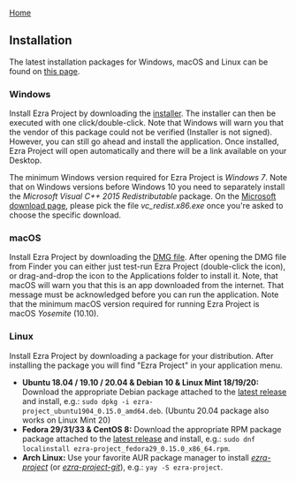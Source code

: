 <p id="navigation">
  <a href="https://ezra-project.net">Home</a>
</p>

## Installation
The latest installation packages for Windows, macOS and Linux can be found on [this page][latest].

### Windows
Install Ezra Project by downloading the <a href="{{ site.github.win_url }}">installer</a>. The installer can then be executed with one click/double-click. Note that Windows will warn you that the vendor of this package could not be verified (Installer is not signed). However, you can still go ahead and install the application. Once installed, Ezra Project will open automatically and there will be a link available on your Desktop.

The minimum Windows version required for Ezra Project is *Windows 7*. Note that on Windows versions before Windows 10 you need to separately install the *Microsoft Visual C++ 2015 Redistributable* package. On the <a href="https://www.microsoft.com/en-us/download/details.aspx?id=53840">Microsoft download page</a>, please pick the file *vc_redist.x86.exe* once you're asked to choose the specific download.

### macOS
Install Ezra Project by downloading the <a href="{{ site.github.mac_url }}">DMG file</a>. After opening the DMG file from Finder you can either just test-run Ezra Project (double-click the icon), or drag-and-drop the icon to the Applications folder to install it. Note, that macOS will warn you that this is an app downloaded from the internet. That message must be acknowledged before you can run the application. Note that the minimum macOS version required for running Ezra Project is macOS *Yosemite* (10.10).

### Linux
Install Ezra Project by downloading a package for your distribution. After installing the package you will find "Ezra Project" in your application menu.

* **Ubuntu 18.04 / 19.10 / 20.04 & Debian 10 & Linux Mint 18/19/20:** Download the appropriate Debian package attached to the [latest release][latest] and install, e.g.: `sudo dpkg -i ezra-project_ubuntu1904_0.15.0_amd64.deb`. (Ubuntu 20.04 package also works on Linux Mint 20)
* **Fedora 29/31/33 & CentOS 8:** Download the appropriate RPM package package attached to the [latest release][latest] and install, e.g.: `sudo dnf localinstall ezra-project_fedora29_0.15.0_x86_64.rpm`.
* **Arch Linux:** Use your favorite AUR package manager to install *[ezra-project](https://aur.archlinux.org/packages/ezra-project)* (or *[ezra-project-git](https://aur.archlinux.org/packages/ezra-project-git)*), e.g.: `yay -S ezra-project`.

[latest]: https://github.com/ezra-project/ezra-project/releases/latest

